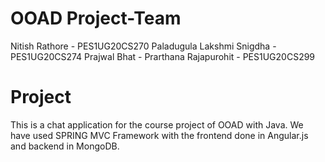 # OOAD Project-Team
Nitish Rathore - PES1UG20CS270
Paladugula Lakshmi Snigdha - PES1UG20CS274
Prajwal Bhat -
Prarthana Rajapurohit - PES1UG20CS299

# Project
This is a chat application for the course project of OOAD with Java. We have used SPRING MVC Framework with the frontend done in Angular.js and backend in MongoDB.

